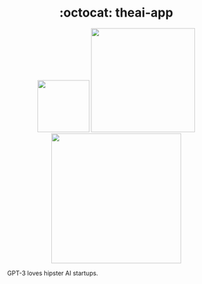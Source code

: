 <h1 align="center">
  :octocat: theai-app
</h1>

<div align="center">
  <p>
    <img src="https://github.com/Schalk1e/theai-app/workflows/lint/badge.svg" width="120" />
    <img src="https://github.com/Schalk1e/theai-app/workflows/build%20and%20deploy%20app/badge.svg" width="240" />
    <img src="https://github.com/Schalk1e/theai-app/workflows/build%20and%20deploy%20function%20app/badge.svg" width="300" />
  </p>
</div>

GPT-3 loves hipster AI startups.
